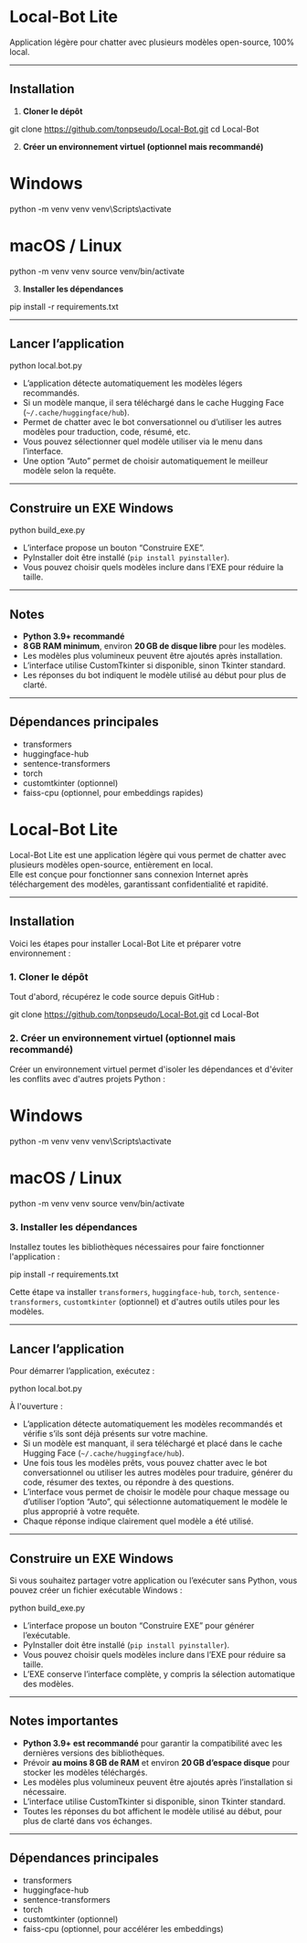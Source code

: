 # Local-Bot Lite

Application légère pour chatter avec plusieurs modèles open-source, 100% local.

---

## Installation

1. **Cloner le dépôt**

git clone https://github.com/tonpseudo/Local-Bot.git
cd Local-Bot

2. **Créer un environnement virtuel (optionnel mais recommandé)**

# Windows
python -m venv venv
venv\Scripts\activate

# macOS / Linux
python -m venv venv
source venv/bin/activate

3. **Installer les dépendances**

pip install -r requirements.txt

---

## Lancer l’application

python local.bot.py

- L’application détecte automatiquement les modèles légers recommandés.  
- Si un modèle manque, il sera téléchargé dans le cache Hugging Face (`~/.cache/huggingface/hub`).  
- Permet de chatter avec le bot conversationnel ou d’utiliser les autres modèles pour traduction, code, résumé, etc.  
- Vous pouvez sélectionner quel modèle utiliser via le menu dans l’interface.  
- Une option “Auto” permet de choisir automatiquement le meilleur modèle selon la requête.

---

## Construire un EXE Windows

python build_exe.py

- L’interface propose un bouton “Construire EXE”.  
- PyInstaller doit être installé (`pip install pyinstaller`).  
- Vous pouvez choisir quels modèles inclure dans l’EXE pour réduire la taille.

---

## Notes

- **Python 3.9+ recommandé**  
- **8 GB RAM minimum**, environ **20 GB de disque libre** pour les modèles.  
- Les modèles plus volumineux peuvent être ajoutés après installation.  
- L’interface utilise CustomTkinter si disponible, sinon Tkinter standard.  
- Les réponses du bot indiquent le modèle utilisé au début pour plus de clarté.

---

## Dépendances principales

- transformers  
- huggingface-hub  
- sentence-transformers  
- torch  
- customtkinter (optionnel)  
- faiss-cpu (optionnel, pour embeddings rapides)
# Local-Bot Lite

Local-Bot Lite est une application légère qui vous permet de chatter avec plusieurs modèles open-source, entièrement en local.  
Elle est conçue pour fonctionner sans connexion Internet après téléchargement des modèles, garantissant confidentialité et rapidité.

---

## Installation

Voici les étapes pour installer Local-Bot Lite et préparer votre environnement :

### 1. Cloner le dépôt

Tout d'abord, récupérez le code source depuis GitHub :

git clone https://github.com/tonpseudo/Local-Bot.git
cd Local-Bot

### 2. Créer un environnement virtuel (optionnel mais recommandé)

Créer un environnement virtuel permet d'isoler les dépendances et d'éviter les conflits avec d'autres projets Python :

# Windows
python -m venv venv
venv\Scripts\activate

# macOS / Linux
python -m venv venv
source venv/bin/activate

### 3. Installer les dépendances

Installez toutes les bibliothèques nécessaires pour faire fonctionner l'application :

pip install -r requirements.txt

Cette étape va installer `transformers`, `huggingface-hub`, `torch`, `sentence-transformers`, `customtkinter` (optionnel) et d'autres outils utiles pour les modèles.

---

## Lancer l’application

Pour démarrer l’application, exécutez :

python local.bot.py

À l'ouverture :

- L’application détecte automatiquement les modèles recommandés et vérifie s’ils sont déjà présents sur votre machine.  
- Si un modèle est manquant, il sera téléchargé et placé dans le cache Hugging Face (`~/.cache/huggingface/hub`).  
- Une fois tous les modèles prêts, vous pouvez chatter avec le bot conversationnel ou utiliser les autres modèles pour traduire, générer du code, résumer des textes, ou répondre à des questions.  
- L’interface vous permet de choisir le modèle pour chaque message ou d’utiliser l’option “Auto”, qui sélectionne automatiquement le modèle le plus approprié à votre requête.  
- Chaque réponse indique clairement quel modèle a été utilisé.

---

## Construire un EXE Windows

Si vous souhaitez partager votre application ou l’exécuter sans Python, vous pouvez créer un fichier exécutable Windows :

python build_exe.py

- L’interface propose un bouton “Construire EXE” pour générer l’exécutable.  
- PyInstaller doit être installé (`pip install pyinstaller`).  
- Vous pouvez choisir quels modèles inclure dans l’EXE pour réduire sa taille.  
- L’EXE conserve l’interface complète, y compris la sélection automatique des modèles.

---

## Notes importantes

- **Python 3.9+ est recommandé** pour garantir la compatibilité avec les dernières versions des bibliothèques.  
- Prévoir **au moins 8 GB de RAM** et environ **20 GB d’espace disque** pour stocker les modèles téléchargés.  
- Les modèles plus volumineux peuvent être ajoutés après l’installation si nécessaire.  
- L’interface utilise CustomTkinter si disponible, sinon Tkinter standard.  
- Toutes les réponses du bot affichent le modèle utilisé au début, pour plus de clarté dans vos échanges.  

---

## Dépendances principales

- transformers  
- huggingface-hub  
- sentence-transformers  
- torch  
- customtkinter (optionnel)  
- faiss-cpu (optionnel, pour accélérer les embeddings)
